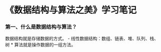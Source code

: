 # 《数据结构与算法之美》学习笔记

### 第一、什么是数据结构与算法？
数据结构就是存储数据的方式。
    - 线性数据结构：数组、链表、堆、队列、栈、树
    * 
算法就是操作数据的一组方法。


